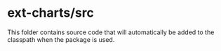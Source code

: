 # ext-charts/src

This folder contains source code that will automatically be added to the classpath when
the package is used.

